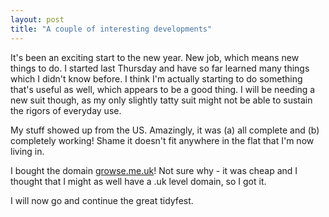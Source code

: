 ```yaml
---
layout: post
title: "A couple of interesting developments"
---
```

It's been an exciting start to the new year. New job, which means new things
to do. I started last Thursday and have so far learned many things which I
didn't know before. I think I'm actually starting to do something that's
useful as well, which appears to be a good thing. I will be needing a new suit
though, as my only slightly tatty suit might not be able to sustain the rigors
of everyday use.

My stuff showed up from the US. Amazingly, it was (a) all complete and (b)
completely working! Shame it doesn't fit anywhere in the flat that I'm now
living in.

I bought the domain [growse.me.uk][1]! Not sure why - it was cheap and I
thought that I might as well have a .uk level domain, so I got it.

I will now go and continue the great tidyfest.

   [1]: http://www.growse.me.uk/

